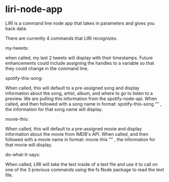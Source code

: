 # liri-node-app

LIRI is a command line node app that takes in parameters and gives you back data. 

There are currently 4 commands that LIRI recognizes:

my-tweets: 

when called, my last 2 tweets will display with their timestamps.
Future enhancements could include assigning the handles to a variable so that they could change in the command line.

spotify-this-song:

When called, this will default to a pre-assigned song and display information about the song, artist, album, and where to go to listen to a preview. We are pulling this information from the spotify-node-api.
When called, and then followed with a song name in format: spotify-this-song "<song name>" , the information for that song name will display.

movie-this:

When called, this will default to a pre-assigned movie and display information about the movie from IMDB's API.
When called, and then followed with a movie name in format: movie-this "<movie name>" , the information for that movie will display.

do-what-it-says:

When called, LIRI will take the text inside of a text file and use it to call on one of the 3 previous commands using the fs Node package to read the text file. 
